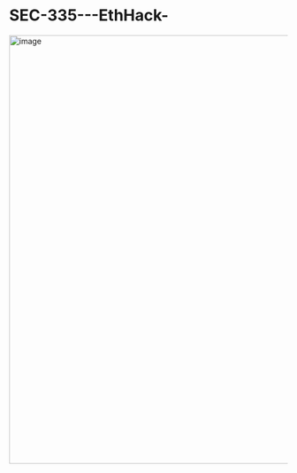 # SEC-335---EthHack-

<img width="774" height="774" alt="image" src="https://github.com/user-attachments/assets/ddcc79b7-bdf6-44ae-ac71-580adac2c3c5" />
